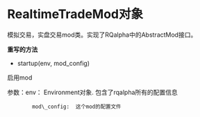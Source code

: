# RealtimeTradeMod对象

模拟交易，实盘交易mod类。实现了RQalpha中的AbstractMod接口。

**重写的方法**

* startup\(env, mod\_config\)

启用mod

参数：env： Environment对象. 包含了rqalpha所有的配置信息

            mod\_config:  这个mod的配置文件

